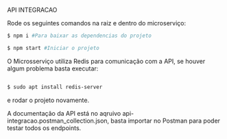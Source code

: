 API INTEGRACAO

Rode os seguintes comandos na raiz e dentro do microserviço:
```bash
$ npm i #Para baixar as dependencias do projeto

$ npm start #Iniciar o projeto

```

O Microsserviço utiliza Redis para comunicação com a API, se houver algum problema basta executar:

```bash

$ sudo apt install redis-server
```
e rodar o projeto novamente.

A documentação da API está no aqruivo api-integracao.postman_collection.json, basta importar no Postman
para poder testar todos os endpoints. 
